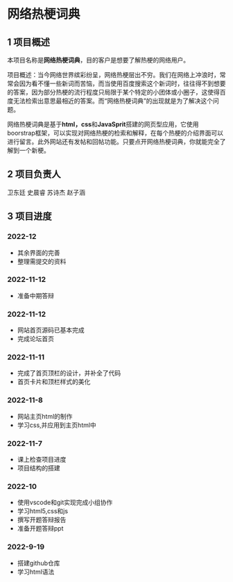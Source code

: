 # 网络热梗词典
## 1 项目概述
本项目名称是**网络热梗词典**，目的客户是想要了解热梗的网络用户。

项目概述：当今网络世界缤彩纷呈，网络热梗层出不穷。我们在网络上冲浪时，常常会因为看不懂一些新词而苦恼，而当使用百度搜索这个新词时，往往得不到想要的答案，因为部分热梗的流行程度只局限于某个特定的小团体或小圈子，这使得百度无法检索出意思最相近的答案。而“网络热梗词典”的出现就是为了解决这个问题。

网络热梗词典是基于**html，css**和**JavaSprit**搭建的网页型应用，它使用boorstrap框架，可以实现对网络热梗的检索和解释，在每个热梗的介绍界面可以进行留言。此外网站还有发帖和回帖功能。只要点开网络热梗词典，你就能完全了解到一个新梗。
## 2 项目负责人
卫东廷 史晨睿 苏诗杰 赵子涵

## 3 项目进度
### 2022-12
-   其余界面的完善
-   整理需提交的资料
### 2022-11-12
-   准备中期答辩
### 2022-11-12
-   网站首页源码已基本完成
-   完成论坛首页
### 2022-11-11
-   完成了首页顶栏的设计，并补全了代码
-   首页卡片和顶栏样式的美化
### 2022-11-8
-   网站主页html的制作
-   学习css,并应用到主页html中
### 2022-11-7
-   课上检查项目进度
-   项目结构的搭建
### 2022-10
-   使用vscode和git实现完成小组协作
-   学习html5,css和js
-   撰写开题答辩报告
-   准备开题答辩ppt
### 2022-9-19
-   搭建github仓库
-   学习html语法




